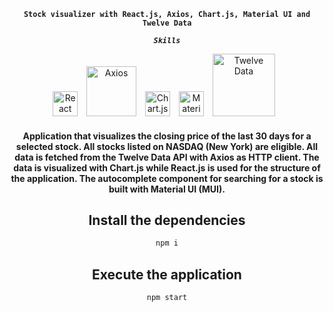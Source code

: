 <div align="center">

**`Stock visualizer with React.js, Axios, Chart.js, Material UI and Twelve Data`**


***`Skills`***
<br/>

<img alt="React" width="40px" style="padding-right:10px;" src="https://cdn.jsdelivr.net/gh/devicons/devicon/icons/react/react-original.svg" />
<img alt="Axios" width="80px" style="padding-right:10px;" src="https://upload.wikimedia.org/wikipedia/commons/thumb/d/d1/Axios_%28computer_library%29_logo.svg/2560px-Axios_%28computer_library%29_logo.svg.png" />
<img alt="Chart.js" width="40px" style="padding-right:10px;" src="https://www.chartjs.org/img/chartjs-logo.svg" />
<img alt="Material UI" width="40px" style="padding-right:10px;" src="https://cdn.jsdelivr.net/gh/devicons/devicon/icons/materialui/materialui-original.svg" />
<img alt="Twelve Data" width="100px" style="padding-right:10px;" src="https://i.ibb.co/BPjN3fC/twelvedata-svg.png" />
<br/>

#### Application that visualizes the closing price of the last 30 days for a selected stock. All stocks listed on NASDAQ (New York) are eligible. All data is fetched from the Twelve Data API with Axios as HTTP client. The data is visualized with Chart.js while React.js is used for the structure of the application. The autocomplete component for searching for a stock is built with Material UI (MUI).

## Install the dependencies
```sh
npm i
```

## Execute the application
```sh
npm start
```
